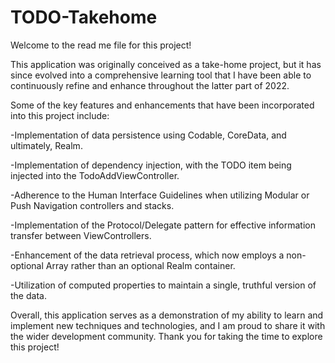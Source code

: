 # TODO-Takehome

Welcome to the read me file for this project!

This application was originally conceived as a take-home project, but it has since evolved into a comprehensive learning tool that I have been able to continuously refine and enhance throughout the latter part of 2022.

Some of the key features and enhancements that have been incorporated into this project include:

-Implementation of data persistence using Codable, CoreData, and ultimately, Realm.

-Implementation of dependency injection, with the TODO item being injected into the TodoAddViewController.

-Adherence to the Human Interface Guidelines when utilizing Modular or Push Navigation controllers and stacks.

-Implementation of the Protocol/Delegate pattern for effective information transfer between ViewControllers.

-Enhancement of the data retrieval process, which now employs a non-optional Array rather than an optional Realm container.

-Utilization of computed properties to maintain a single, truthful version of the data.

Overall, this application serves as a demonstration of my ability to learn and implement new techniques and technologies, and I am proud to share it with the wider development community. Thank you for taking the time to explore this project!
